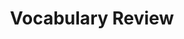 ---
title: Vocabulary Review

source:
- title: Common Core Basics
  subject: Social Studies
  chapter: 6
  toc_type: Lesson Review
  toc_number: 6.2
  pages: 250 - 256
  
questions:
  - number: 1
    text: >
      The __________ of America marked a major change in the country's economy.
    choice:
      - option: corollary
      - option: imperialism
      - option: industrialization
      - option: main idea
      - option: monopoly
    answer: 
      - option: industrialization
  - number: 2
    text: >
      A __________ of the Monroe Doctrine stated that the United States could intervene in the troubled affairs of Latin America.
    choice:
      - option: corollary
      - option: imperialism
      - option: industrialization
      - option: main idea
      - option: monopoly
    answer: 
      - option: corollary
  - number: 3
    text: >
      The United States took part in __________ by building up colonies in foreign lands.
    choice:
      - option: corollary
      - option: imperialism
      - option: industrialization
      - option: main idea
      - option: monopoly
    answer: 
      - option: imperialism
  - number: 4
    text: >
      Large companies formed powerful __________ that prevented smaller companies from competing with them.
    choice:
      - option: corollary
      - option: imperialism
      - option: industrialization
      - option: main idea
      - option: monopoly
    answer: 
      - option: monopoly

layout: cc_review
---